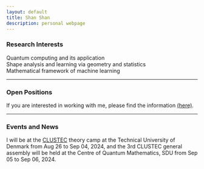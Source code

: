 ```yaml
---
layout: default
title: Shan Shan
description: personal webpage
---
```


### Research Interests 
Quantum computing and its application <br />
Shape analysis and learning via geometry and statistics <br />
Mathematical framework of machine learning
<hr />

### Open Positions 
If you are interested in working with me, please find the information [(here)](../research/open.html).
<hr />	

### Events and News
I will be at the [CLUSTEC](https://clustec.eu/) theory camp at the Technical University of Denmark from Aug 26 to Sep 04, 2024, and the 3rd CLUSTEC general assembly will be held at the Centre of Quantum Mathematics, SDU from Sep 05 to Sep 06, 2024. 
 
<br />
<br />
<br />
<br />
<br />
        
